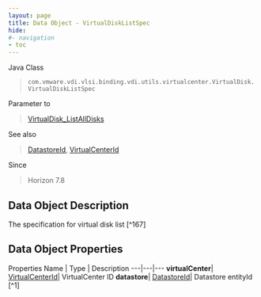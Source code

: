 ```yaml
---
layout: page
title: Data Object - VirtualDiskListSpec
hide:
#- navigation
- toc
---
```






Java Class
> `com.vmware.vdi.vlsi.binding.vdi.utils.virtualcenter.VirtualDisk.VirtualDiskListSpec`

Parameter to
> [VirtualDisk_ListAllDisks](vdi.utils.virtualcenter.VirtualDisk.md#listAllDisks)

See also
> [DatastoreId](vdi.entity.DatastoreId.md), [VirtualCenterId](vdi.entity.VirtualCenterId.md)

Since
> Horizon 7.8


## Data Object Description

The specification for virtual disk list
 [^167]



## Data Object Properties
Properties
Name |  Type |  Description
---|---|---
**virtualCenter**| [VirtualCenterId](vdi.entity.VirtualCenterId.md)|  VirtualCenter ID
**datastore**| [DatastoreId](vdi.entity.DatastoreId.md)|  Datastore entityId [^1]
 


 
